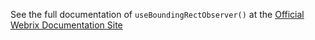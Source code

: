 See the full documentation of `useBoundingRectObserver()` at the 
[Official Webrix Documentation Site](https://webrix.amdocs.com/docs/hooks/useBoundingRectObserver)